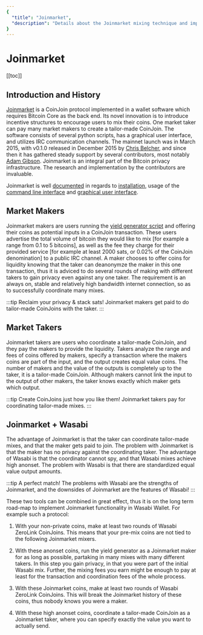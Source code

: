 ```yaml
---
{
  "title": "Joinmarket",
  "description": "Details about the Joinmarket mixing technique and implementation. This is the Wasabi documentation, an archive of knowledge about the open-source, non-custodial and privacy-focused Bitcoin wallet for desktop."
}
---
```


# Joinmarket

[[toc]]

## Introduction and History

[Joinmarket](https://github.com/JoinMarket-Org/joinmarket-clientserver) is a CoinJoin protocol implemented in a wallet software which requires Bitcoin Core as the back end.
Its novel innovation is to introduce incentive structures to encourage users to mix their coins.
One market taker can pay many market makers to create a tailor-made CoinJoin.
The software consists of several python scripts, has a graphical user interface, and utilizes IRC communication channels.
The mainnet launch was in March 2015, with v0.1.0 released in December 2015 by [Chris Belcher](https://github.com/chris-belcher), and since then it has gathered steady support by several contributors, most notably [Adam Gibson](https://github.com/AdamISZ).
Joinmarket is an integral part of the Bitcoin privacy infrastructure.
The research and implementation by the contributors are invaluable.

Joinmarket is well [documented](https://github.com/JoinMarket-Org/joinmarket-clientserver/tree/master/docs) in regards to [installation](https://github.com/JoinMarket-Org/joinmarket-clientserver/blob/master/docs/INSTALL.md), usage of the [command line interface](https://github.com/JoinMarket-Org/joinmarket-clientserver/blob/master/docs/USAGE.md) and [graphical user interface](https://github.com/JoinMarket-Org/joinmarket-clientserver/blob/master/docs/JOINMARKET-QT-GUIDE.md).

## Market Makers

Joinmarket makers are users running the [yield generator script](https://github.com/JoinMarket-Org/joinmarket-clientserver/blob/master/docs/YIELDGENERATOR.md) and offering their coins as potential inputs in a CoinJoin transaction.
These users advertise the total volume of bitcoin they would like to mix [for example a range from 0.1 to 5 bitcoins], as well as the fee they charge for their provided service [for example at least 2000 sats, or 0.02% of the CoinJoin denomination] to a public IRC channel.
A maker chooses to offer coins for liquidity knowing that the taker can deanonymze the maker in this one transaction, thus it is adviced to do several rounds of making with different takers to gain privacy even against any one taker. 
The requirement is an always on, stable and relatively high bandwidth internet connection, so as to successfully coordinate many mixes.

:::tip Reclaim your privacy & stack sats!
Joinmarket makers get paid to do tailor-made CoinJoins with the taker.
:::

## Market Takers

Joinmarket takers are users who coordinate a tailor-made CoinJoin, and they pay the makers to provide the liquidity.
Takers analyze the range and fees of coins offered by makers, specify a transaction where the makers coins are part of the input, and the output creates equal value coins.
The number of makers and the value of the outputs is completely up to the taker, it is a tailor-made CoinJoin.
Although makers cannot link the input to the output of other makers, the taker knows exactly which maker gets which output.

:::tip Create CoinJoins just how you like them!
Joinmarket takers pay for coordinating tailor-made mixes.
:::

## Joinmarket + Wasabi

The advantage of Joinmarket is that the taker can coordinate tailor-made mixes, and that the maker gets paid to join.
The problem with Joinmarket is that the maker has no privacy against the coordinating taker.
The advantage of Wasabi is that the coordinator cannot spy, and that Wasabi mixes achieve high anonset.
The problem with Wasabi is that there are standardized equal value output amounts.

:::tip A perfect match!
The problems with Wasabi are the strengths of Joinmarket, and the downsides of Joinmarket are the features of Wasabi!
:::

These two tools can be combined in great effect, thus it is on the long term road-map to implement Joinmarket functionality in Wasabi Wallet.
For example such a protocol:

1. With your non-private coins, make at least two rounds of Wasabi ZeroLink CoinJoins.
This means that your pre-mix coins are not tied to the following Joinmarket mixers.

2. With these anonset coins, run the yield generator as a Joinmarket maker for as long as possible, partaking in many mixes with many different takers.
In this step you gain privacy, in that you were part of the initial Wasabi mix.
Further, the mixing fees you earn might be enough to pay at least for the transaction and coordination fees of the whole process.

3. With these Joinmarket coins, make at least two rounds of Wasabi ZeroLink CoinJoins.
This will break the Joinmarket history of these coins, thus nobody knows you were a maker.

4. With these high anonset coins, coordinate a tailor-made CoinJoin as a Joinmarket taker, where you can specify exactly the value you want to actually send.
